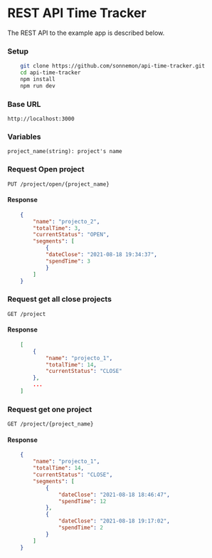 # REST API Time Tracker

The REST API to the example app is described below.

### Setup
```bash
    git clone https://github.com/sonnemon/api-time-tracker.git
    cd api-time-tracker
    npm install
    npm run dev
```


### Base URL
`http://localhost:3000`


### Variables
`project_name(string): project's name`


### Request Open project
`PUT /project/open/{project_name}`
#### Response
```json
    {
        "name": "projecto_2",
        "totalTime": 3,
        "currentStatus": "OPEN",
        "segments": [
            {
            "dateClose": "2021-08-18 19:34:37",
            "spendTime": 3
            }
        ]
    }
```


### Request get all close projects
`GET /project`
#### Response
```json
    [
        {
            "name": "projecto_1",
            "totalTime": 14,
            "currentStatus": "CLOSE"
        },
        ...
    ]
```


### Request get one project
`GET /project/{project_name}`
#### Response
```json
    {
        "name": "projecto_1",
        "totalTime": 14,
        "currentStatus": "CLOSE",
        "segments": [
            {
                "dateClose": "2021-08-18 18:46:47",
                "spendTime": 12
            },
            {
                "dateClose": "2021-08-18 19:17:02",
                "spendTime": 2
            }
        ]
    }
```

